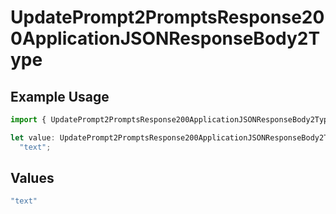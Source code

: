 # UpdatePrompt2PromptsResponse200ApplicationJSONResponseBody2Type

## Example Usage

```typescript
import { UpdatePrompt2PromptsResponse200ApplicationJSONResponseBody2Type } from "@orq-ai/node/models/operations";

let value: UpdatePrompt2PromptsResponse200ApplicationJSONResponseBody2Type =
  "text";
```

## Values

```typescript
"text"
```